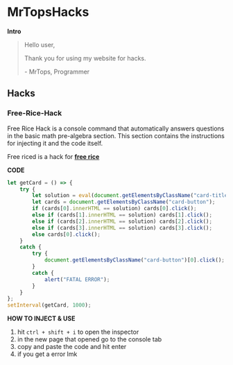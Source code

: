 # MrTopsHacks

**Intro**

> Hello user,
> 
> Thank you for using my website for hacks.
> 
> \- MrTops, Programmer

## Hacks

### Free-Rice-Hack
Free Rice Hack is a console command that automatically answers questions in the basic math pre-algebra section.
This section contains the instructions for injecting it and the code itself.

Free riced is a hack for **[free rice](https://freerice.com/categories/basic-math-pre-algebra)**

**CODE**
```js
let getCard = () => {
    try {
        let solution = eval(document.getElementsByClassName("card-title")[0].innerHTML.replace("x", "*").split("=")[0]);
        let cards = document.getElementsByClassName("card-button");
        if (cards[0].innerHTML == solution) cards[0].click();
        else if (cards[1].innerHTML == solution) cards[1].click();
        else if (cards[2].innerHTML == solution) cards[2].click();
        else if (cards[3].innerHTML == solution) cards[3].click();
        else cards[0].click();
    }
    catch {
        try {
            document.getElementsByClassName("card-button")[0].click();
        }
        catch {
            alert("FATAL ERROR");
        }
    }
};
setInterval(getCard, 1000);
```

**HOW TO INJECT & USE**
1. hit ```ctrl + shift + i``` to open the inspector
2. in the new page that opened go to the console tab
3. copy and paste the code and hit enter
4. if you get a error lmk
